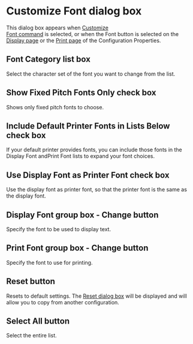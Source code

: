 # Customize Font dialog box

This dialog box appears when [Customize\
Font command](../../../cmd/view/font) is selected, or when the
Font button is selected on the [Display page](../display/index)
or the [Print page](../print/index) of the Configuration
Properties.

## Font Category list box

Select the character set of the font you want to change from the list.

## Show Fixed Pitch Fonts Only check box

Shows only fixed pitch fonts to choose.

## Include Default Printer Fonts in Lists Below check box

If your default printer provides fonts, you can include those fonts in the
Display Font andPrint Font lists to expand your font choices.

## Use Display Font as Printer Font check box

Use the display font as printer font, so that the printer font is the same as
the display font.

## Display Font group box - Change button

Specify the font to be used to display text.

## Print Font group box - Change button

Specify the font to use for printing.

## Reset button

Resets to default settings. The
[Reset dialog box](../reset/index) will be displayed
and will allow you to copy from another configuration.

## Select All button

Select the entire list.

